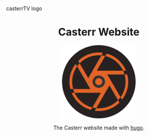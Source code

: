 casterrTV logo
<h1 align="center">Casterr Website</h1>

<p align="center">
  <img src="https://raw.githubusercontent.com/CasterrTV/website/master/static/img/Orange_Casterr_Logo.svg" alt="logo" width="200px" />
</p>

<p align="center">The Casterr website made with <a href="https://github.com/gohugoio/hugo">hugo</a>.</p>

